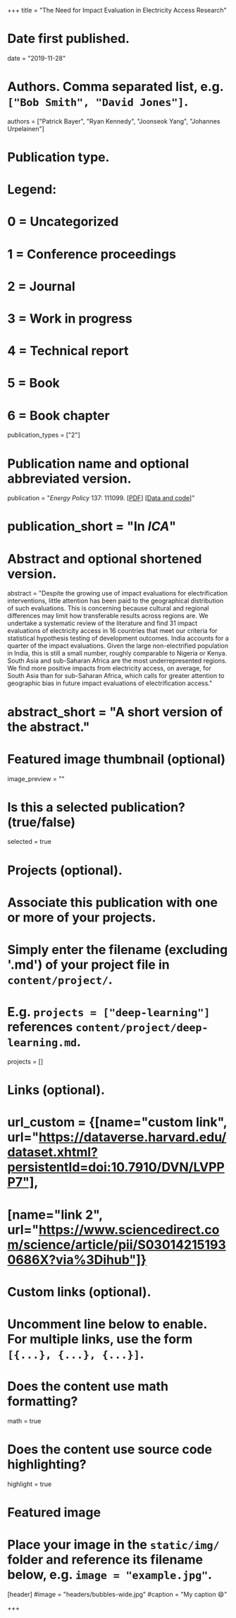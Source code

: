 +++
title = "The Need for Impact Evaluation in Electricity Access Research"

# Date first published.
date = "2019-11-28"

# Authors. Comma separated list, e.g. `["Bob Smith", "David Jones"]`.
authors = ["Patrick Bayer", "Ryan Kennedy", "Joonseok Yang", "Johannes Urpelainen"]

# Publication type.
# Legend:
# 0 = Uncategorized
# 1 = Conference proceedings
# 2 = Journal
# 3 = Work in progress
# 4 = Technical report
# 5 = Book
# 6 = Book chapter
publication_types = ["2"]

# Publication name and optional abbreviated version.
publication = "*Energy Policy* 137:  111099. [[PDF](https://www.sciencedirect.com/science/article/pii/S030142151930686X)] [[Data and code](https://dataverse.harvard.edu/dataset.xhtml?persistentId=doi:10.7910/DVN/LVPPP7)]"
# publication_short = "In *ICA*"

# Abstract and optional shortened version.
abstract = "Despite the growing use of impact evaluations for electrification interventions, little attention has been paid to the geographical distribution of such evaluations. This is concerning because cultural and regional differences may limit how transferable results across regions are. We undertake a systematic review of the literature and find 31 impact evaluations of electricity access in 16 countries that meet our criteria for statistical hypothesis testing of development outcomes. India accounts for a quarter of the impact evaluations. Given the large non-electrified population in India, this is still a small number, roughly comparable to Nigeria or Kenya. South Asia and sub-Saharan Africa are the most underrepresented regions. We find more positive impacts from electricity access, on average, for South Asia than for sub-Saharan Africa, which calls for greater attention to geographic bias in future impact evaluations of electrification access."
# abstract_short = "A short version of the abstract."

# Featured image thumbnail (optional)
image_preview = ""

# Is this a selected publication? (true/false)
selected = true

# Projects (optional).
#   Associate this publication with one or more of your projects.
#   Simply enter the filename (excluding '.md') of your project file in `content/project/`.
#   E.g. `projects = ["deep-learning"]` references `content/project/deep-learning.md`.
projects = []

# Links (optional).
# url_custom = {[name="custom link", url="https://dataverse.harvard.edu/dataset.xhtml?persistentId=doi:10.7910/DVN/LVPPP7"],
#             [name="link 2", url="https://www.sciencedirect.com/science/article/pii/S030142151930686X?via%3Dihub"]}


# Custom links (optional).
#   Uncomment line below to enable. For multiple links, use the form `[{...}, {...}, {...}]`.
 


# Does the content use math formatting?
math = true

# Does the content use source code highlighting?
highlight = true

# Featured image
# Place your image in the `static/img/` folder and reference its filename below, e.g. `image = "example.jpg"`.
[header]
#image = "headers/bubbles-wide.jpg"
#caption = "My caption 😄"

+++
